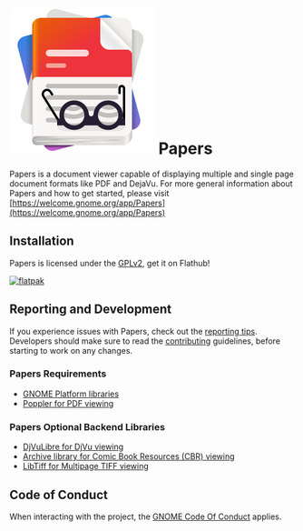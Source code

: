 # ![papers-logo] Papers

Papers is a document viewer capable of displaying multiple and single
page document formats like PDF and DejaVu.  For more general
information about Papers and how to get started, please visit
[https://welcome.gnome.org/app/Papers](https://welcome.gnome.org/app/Papers)

## Installation

Papers is licensed under the [GPLv2][license], get it on Flathub!

[![flatpak]](https://flathub.org/apps/details/org.gnome.Papers)

## Reporting and Development

If you experience issues with Papers, check out the [reporting tips](TESTING.md).
Developers should make sure to read the [contributing](CONTRIBUTING.md)
guidelines, before starting to work on any changes.

### Papers Requirements

* [GNOME Platform libraries][gnome]
* [Poppler for PDF viewing][poppler]

### Papers Optional Backend Libraries

* [DjVuLibre for DjVu viewing][djvulibre]
* [Archive library for Comic Book Resources (CBR) viewing][comics]
* [LibTiff for Multipage TIFF viewing][tiff]

[gnome]: https://www.gnome.org/
[poppler]: https://poppler.freedesktop.org/
[djvulibre]: https://djvulibre.djvuzone.org/
[comics]: https://libarchive.org/
[tiff]: https://libtiff.gitlab.io/libtiff/
[license]: COPYING
[papers-logo]: data/icons/scalable/apps/org.gnome.Papers.svg
[flatpak]: https://flathub.org/api/badge?svg&locale=en

## Code of Conduct

When interacting with the project, the [GNOME Code Of Conduct](https://conduct.gnome.org/) applies.
